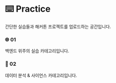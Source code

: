 # :keyboard: Practice
간단한 실습들과 해커톤 프로젝트를 업로드하는 공간입니다.


### :globe_with_meridians: 01

백엔드 위주의 실습 카테고리입니다.

### :robot: 02

데이터 분석 & 사이언스 카테고리입니다.
